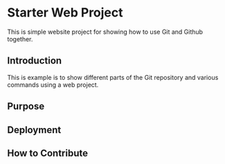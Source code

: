 # Starter Web Project

This is simple website project for showing how to use Git and Github together.

## Introduction

This is example is to show different parts of the Git repository and various commands using a web project.

## Purpose

## Deployment

## How to Contribute

